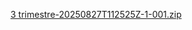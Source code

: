 [3 trimestre-20250827T112525Z-1-001.zip](https://github.com/user-attachments/files/22006158/3.trimestre-20250827T112525Z-1-001.zip)
